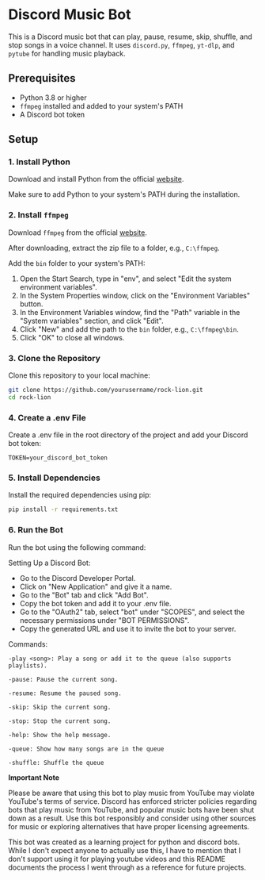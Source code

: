 # Discord Music Bot

This is a Discord music bot that can play, pause, resume, skip, shuffle, and stop songs in a voice channel. It uses `discord.py`, `ffmpeg`, `yt-dlp`, and `pytube` for handling music playback.

## Prerequisites

- Python 3.8 or higher
- `ffmpeg` installed and added to your system's PATH
- A Discord bot token

## Setup

### 1. Install Python

Download and install Python from the official [website](https://www.python.org/downloads/).

Make sure to add Python to your system's PATH during the installation.

### 2. Install `ffmpeg`

Download `ffmpeg` from the official [website](https://ffmpeg.org/download.html).

After downloading, extract the zip file to a folder, e.g., `C:\ffmpeg`.

Add the `bin` folder to your system's PATH:
1. Open the Start Search, type in "env", and select "Edit the system environment variables".
2. In the System Properties window, click on the "Environment Variables" button.
3. In the Environment Variables window, find the "Path" variable in the "System variables" section, and click "Edit".
4. Click "New" and add the path to the `bin` folder, e.g., `C:\ffmpeg\bin`.
5. Click "OK" to close all windows.

### 3. Clone the Repository

Clone this repository to your local machine:

```sh
git clone https://github.com/yourusername/rock-lion.git
cd rock-lion
```
### 4. Create a .env File
Create a .env file in the root directory of the project and add your Discord bot token:
```
TOKEN=your_discord_bot_token
```

### 5. Install Dependencies

Install the required dependencies using pip:
```sh
pip install -r requirements.txt
```

### 6. Run the Bot
Run the bot using the following command:

Setting Up a Discord Bot:
- Go to the Discord Developer Portal.
- Click on "New Application" and give it a name.
- Go to the "Bot" tab and click "Add Bot".
- Copy the bot token and add it to your .env file.
- Go to the "OAuth2" tab, select "bot" under "SCOPES", and select the necessary permissions under "BOT PERMISSIONS".
- Copy the generated URL and use it to invite the bot to your server.

Commands:
```
-play <song>: Play a song or add it to the queue (also supports playlists).

-pause: Pause the current song.

-resume: Resume the paused song.

-skip: Skip the current song.

-stop: Stop the current song.

-help: Show the help message.

-queue: Show how many songs are in the queue

-shuffle: Shuffle the queue
```
**Important Note**

Please be aware that using this bot to play music from YouTube may violate YouTube's terms of service. Discord has enforced stricter policies regarding bots that play music from YouTube, and popular music bots have been shut down as a result. Use this bot responsibly and consider using other sources for music or exploring alternatives that have proper licensing agreements.

This bot was created as a learning project for python and discord bots. While I don't expect anyone to actually use this, I have to mention that I don't support using it for playing youtube videos and this README documents the process I went through as a reference for future projects.
